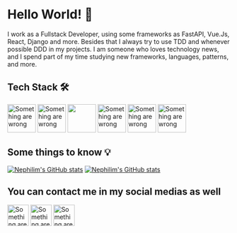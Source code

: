 # Hello World! 👋

I work as a Fullstack Developer, using some frameworks as FastAPI, Vue.Js, React, Django and more. Besides that I always try to use TDD and whenever possible DDD in my projects. I am someone who loves technology news, and I spend part of my time studying new frameworks, languages, patterns, and more.

## Tech Stack :hammer_and_wrench:
<a href="https://www.python.org/"><img height=64 width=64 src='https://upload.wikimedia.org/wikipedia/commons/c/c3/Python-logo-notext.svg' alt='Something are wrong'></img></a>
<a href="https://www.typescriptlang.org/"><img height=64 width=64 src='https://cdn.icon-icons.com/icons2/2415/PNG/512/typescript_original_logo_icon_146317.png' alt='Something are wrong'></img></a>
<a href="https://reactjs.org/"><img height=64 width=64 src='https://camo.githubusercontent.com/2bdf8c7efa768a94ecfcc2470ef6a9b2d978d99eaa95a7bebcec279258761e2c/68747470733a2f2f75706c6f61642e77696b696d656469612e6f72672f77696b6970656469612f636f6d6d6f6e732f342f34372f52656163742e737667'></img></a>
<a href="https://www.djangoproject.com/"><img height=64 width=64 src='https://cdn.worldvectorlogo.com/logos/django.svg' alt='Something are wrong'></img></a>
<a href="https://vuejs.org/"><img height=64 width=64 src='https://cdn.worldvectorlogo.com/logos/vue-9.svg' alt='Something are wrong'></img></a>
<a href="https://fastapi.tiangolo.com/"><img height=64 width=64 src='https://cdn.worldvectorlogo.com/logos/fastapi.svg' alt='Something are wrong'></img></a>

## Some things to know :bulb:

[![Nephilim's GitHub stats](https://github-readme-stats.vercel.app/api?username=Nephilim-Jack&show_icons=true&count_private=true&theme=dracula)](https://github.com/anuraghazra/github-readme-stats)
[![Nephilim's GitHub stats](https://github-readme-stats.vercel.app/api/top-langs/?username=Nephilim-Jack&layout=compact&langs_count=7&theme=dracula)](https://github.com/anuraghazra/github-readme-stats)

## You can contact me in my social medias as well

<a href='https://www.linkedin.com/in/m4theusmendes/'><img height=48 width=48 src='https://cdn4.iconfinder.com/data/icons/social-messaging-ui-color-shapes-2-free/128/social-linkedin-circle-512.png' alt='Something are wrong'></a>
<a href='https://www.instagram.com/matheus_nephi/'><img height=48 width=48 src='https://logodownload.org/wp-content/uploads/2017/04/instagram-logo.png' alt='Something are wrong'></a>
<a href='mailto:mattheus2015@yahoo.com.br'><img height=48 width=48 src='https://cdn4.iconfinder.com/data/icons/ionicons/512/icon-email-512.png' alt='Something are wrong'></a>
